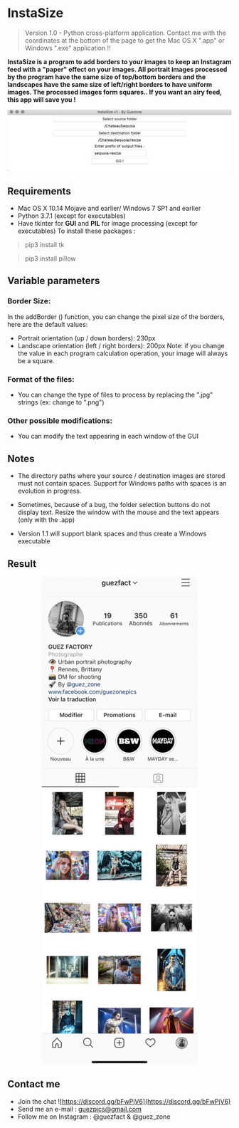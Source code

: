 # InstaSize 

> Version 1.0 - Python cross-platform application. Contact me with the coordinates at the bottom of the page to get the Mac OS X ".app" or Windows ".exe" application !!
 
**InstaSize is a program to add borders to your images to keep an Instagram feed with a "paper" effect on your images. All portrait images processed by the program have the same size of top/bottom borders and the landscapes have the same size of left/right borders to have uniform images. The processed images form squares.. If you want an airy feed, this app will save you !**

![Your beautiful Instagram feed after using InstaSize](https://github.com/Guezone/InstaSize/blob/master/images/instasize-gui.png)

## Requirements 
- Mac OS X 10.14 Mojave and earlier/ Windows 7 SP1 and earlier
- Python 3.7.1 (except for executables)
- Have tkinter for **GUI** and **PIL** for image processing (except for executables)
To install these packages : 
<blockquote><p>pip3 install tk</p></blockquote>
<blockquote><p>pip3 install pillow</p></blockquote>

## Variable parameters 

### Border Size:
In the addBorder () function, you can change the pixel size of the borders, here are the default values:
- Portrait orientation (up / down borders): 230px
- Landscape orientation (left / right borders): 200px
Note: if you change the value in each program calculation operation, your image will always be a square.
### Format of the files:
- You can change the type of files to process by replacing the ".jpg" strings (ex: change to ".png")
### Other possible modifications:
- You can modify the text appearing in each window of the GUI

## Notes 
- The directory paths where your source / destination images are stored must not contain spaces. 
Support for Windows paths with spaces is an evolution in progress.

- Sometimes, because of a bug, the folder selection buttons do not display text. 
Resize the window with the mouse and the text appears (only with the .app)
- Version 1.1 will support blank spaces and thus create a Windows executable

## Result 
<p align="center">
  <img src="images/ig-feed.png" width="350" title="Your beautiful Instagram feed after using InstaSize">
</p>

## Contact me

 - Join the chat ![https://discord.gg/bFwPjV6](https://discord.gg/bFwPjV6)
 - Send me an e-mail : guezpics@gmail.com
 - Follow me on Instagram : @guezfact & @guez_zone
